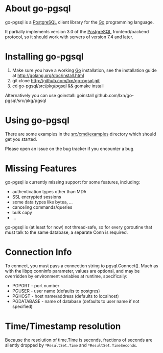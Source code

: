 About go-pgsql
==============

go-pgsql is a [PostgreSQL](http://www.postgresql.org) client library for the
[Go](http://golang.org) programming language.

It partially implements version 3.0 of the
[PostgreSQL](http://www.postgresql.org) frontend/backend protocol, so it
should work with servers of version 7.4 and later.

Installing go-pgsql
===================

1. Make sure you have a working [Go](http://golang.org) installation, see
   the installation guide at http://golang.org/doc/install.html
2. git clone http://github.com/lxn/go-pgsql.git
3. cd go-pgsql/src/pkg/pgsql && gomake install

Alternatively you can use goinstall:
goinstall github.com/lxn/go-pgsql/src/pkg/pgsql

Using go-pgsql
==============

There are some examples in the
[src/cmd/examples](go-pgsql/tree/master/src/cmd/examples) directory which
should get you started.

Please open an issue on the bug tracker if you encounter a bug.

Missing Features
================

go-pgsql is currently missing support for some features, including:

- authentication types other than MD5
- SSL encrypted sessions
- some data types like bytea, ...
- canceling commands/queries
- bulk copy
- ...

go-pgsql is (at least for now) not thread-safe, so for every goroutine
that must talk to the same database, a separate Conn is required.

Connection Info
================

To connect, you must pass a connection string to pgsql.Connect().
Much as with the libpq conninfo parameter, values are optional, and
may be overridden by environment variables at runtime, specifically:

- PGPORT - port number
- PGUSER - user name (defaults to postgres)
- PGHOST - host name/address (defaults to localhost)
- PGDATABASE - name of database (defaults to user name if not specified)


Time/Timestamp resolution
=========================

Because the resolution of time.Time is seconds, fractions of seconds are
silently dropped by `*ResultSet.Time` and `*ResultSet.TimeSeconds`.

